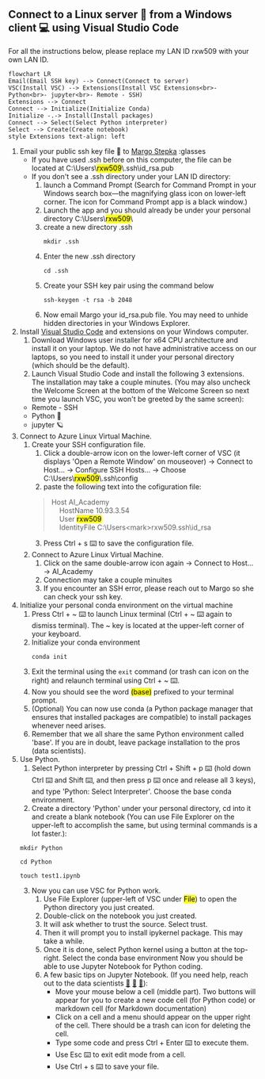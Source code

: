 ## Connect to a Linux server 🐧 from a Windows client 💻 using Visual Studio Code

For all the instructions below, please replace my LAN ID rxw509 with your own LAN ID.
```mermaid
flowchart LR
Email(Email SSH key) --> Connect(Connect to server)
VSC(Install VSC) --> Extensions(Install VSC Extensions<br>- Python<br>- jupyter<br>- Remote - SSH)
Extensions --> Connect
Connect --> Initialize(Initialize Conda)
Initialize -.-> Install(Install packages)
Connect --> Select(Select Python interpreter)
Select --> Create(Create notebook)
style Extensions text-align: left
```

1. Email your public ssh key file 🔑 to [Margo Stepka](mailto:mstepka@hanover.com) :glasses
   - If you have used .ssh before on this computer, the file can be located at C:\\Users\\<mark>rxw509</mark>\\.ssh\\id_rsa.pub
   - If you don't see a .ssh directory under your LAN ID directory:
     1. launch a Command Prompt (Search for Command Prompt in your Windows search box&mdash;the magnifying glass icon on lower-left corner. The icon for Command Prompt app is a black window.)
     2. Launch the app and you should already be under your personal directory C:\Users\\<mark>rxw509</mark>\\
     3. create a new directory .ssh
		<pre><code class="command-line">mkdir .ssh</code></pre>
     4. Enter the new .ssh directory
		<pre><code class="command-line">cd .ssh</code></pre>
     5. Create your SSH key pair using the command below
		<pre><code class="command-line">ssh-keygen -t rsa -b 2048</code></pre>
     6. Now email Margo your id_rsa.pub file. You may need to unhide hidden directories in your Windows Explorer.
2. Install [Visual Studio Code](https://code.visualstudio.com/download) and extensions on your Windows computer.
   1. Download Windows user installer for x64 CPU architecture and install it on your laptop. We do not have administrative access on our laptops, so you need to install it under your personal directory (which should be the default).
   2. Launch Visual Studio Code and install the following 3 extensions. The installation may take a couple minutes. (You may also uncheck the Welcome Screen at the bottom of the Welcome Screen so next time you launch VSC, you won't be greeted by the same screen):
   	- Remote - SSH
   	- Python 🐍
   	- jupyter 🪐
3. Connect to Azure Linux Virtual Machine.
   1. Create your SSH configuration file.
      1. Click a double-arrow icon on the lower-left corner of VSC (it displays 'Open a Remote Window' on mouseover) &rarr; Connect to Host... &rarr; Configure SSH Hosts... &rarr; Choose C:\\Users\\<mark>rxw509</mark>\\.ssh\\config 
      2. paste the following text into the cofiguration file: 
      >Host AI_Academy<br>&nbsp;&nbsp;&nbsp;&nbsp;HostName 10.93.3.54<br>&nbsp;&nbsp;&nbsp;&nbsp;User <mark>rxw509</mark><br>&nbsp;&nbsp;&nbsp;&nbsp;IdentityFile C:\Users\<mark>rxw509</mark>\.ssh\id_rsa
      3. Press Ctrl + s ⌨️ to save the configuration file.
   2. Connect to Azure Linux Virtual Machine.
      1. Click on the same double-arrow icon again &rarr; Connect to Host... &rarr; AI_Academy
      2. Connection may take a couple minuites
      3. If you encounter an SSH error, please reach out to Margo so she can check your ssh key.
4. Initialize your personal conda environment on the virtual machine
   1. Press Ctrl + ~ ⌨️ to launch Linux terminal (Ctrl + ~ ⌨️ again to dismiss terminal). The ~ key is located at the upper-left corner of your keyboard.
   2. Initialize your conda environment
		<pre><code class="command-line">conda init</code></pre>
   3. Exit the terminal using the <code class="command-line">exit</code> command (or trash can icon on the right) and relaunch terminal using Ctrl + ~ ⌨️. 
   4. Now you should see the word <mark>(base)</mark> prefixed to your terminal prompt. 
   5. (Optional) You can now use conda (a Python package manager that ensures that installed packages are compatible) to install packages whenever need arises. 
   6. Remember that we all share the same Python environment called 'base'. If you are in doubt, leave package installation to the pros (data scientists).
5. Use Python.
   1. Select Python interpreter by pressing Ctrl + Shift + p ⌨️ (hold down Ctrl ⌨️ and Shift ⌨️, and then press p ⌨️ once and release all 3 keys), and type 'Python: Select Interpreter'. Choose the base conda environment.
   2. Create a directory 'Python' under your personal directory, cd into it and create a blank notebook (You can use File Explorer on the upper-left to accomplish the same, but using terminal commands is a lot faster.):
	<pre><code class="command-line">mkdir Python</code></pre>
   <pre><code class="command-line">cd Python</code></pre>
   <pre><code class="command-line">touch test1.ipynb</code></pre>
   3. Now you can use VSC for Python work.
      1. Use File Explorer (upper-left of VSC under <mark>File</mark>) to open the Python directory you just created.
      2. Double-click on the notebook you just created.
      3. It will ask whether to trust the source. Select trust. 
      4. Then it will prompt you to install ipykernel package. This may take a while.
      5. Once it is done, select Python kernel using a button at the top-right. Select the conda base environment Now you should be able to use Jupyter Notebook for Python coding.
      6. A few basic tips on Jupyter Notebook. (If you need help, reach out to the data scientists [👩](mailto:jdoyle@hanover.com) [👧](mailto:lscott@hanover.com) [👦](mailto:gmack@hanover.com)):
         - Move your mouse below a cell (middle part). Two buttons will appear for you to create a new code cell (for Python code) or markdown cell (for Markdown documentation)
         - Click on a cell and a menu should appear on the upper right of the cell. There should be a trash can icon for deleting the cell.
         - Type some code and press Ctrl + Enter ⌨️ to execute them.
         - Use Esc ⌨️ to exit edit mode from a cell.
         - Use Ctrl + s ⌨️ to save your file.

